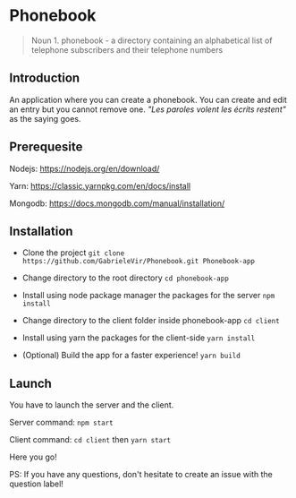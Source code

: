 # Phonebook
> Noun	1.	phonebook - a directory containing an alphabetical list of telephone subscribers and their telephone numbers
## Introduction
An application where you can create a phonebook.
You can create and edit an entry but you cannot remove one. <em>"Les paroles volent les écrits restent"</em> as the saying goes.

## Prerequesite

Nodejs: https://nodejs.org/en/download/

Yarn: https://classic.yarnpkg.com/en/docs/install

Mongodb: https://docs.mongodb.com/manual/installation/

## Installation
- Clone the project
```git clone https://github.com/GabrieleVir/Phonebook.git Phonebook-app```

- Change directory to the root directory
```cd phonebook-app```

- Install using node package manager the packages for the server ```npm install```

- Change directory to the client folder inside phonebook-app ```cd client```

- Install using yarn the packages for the client-side ```yarn install```

- (Optional) Build the app for a faster experience! ```yarn build```

## Launch

You have to launch the server and the client.

Server command: ```npm start```

Client command: ```cd client``` then ```yarn start```

Here you go!

PS: If you have any questions, don't hesitate to create an issue with the question label!